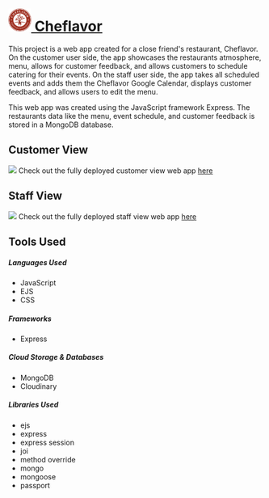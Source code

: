 <a href="https://protected-scrubland-89262.herokuapp.com/cheflavor"><h1><img src="./public/images/logo.png" width="45px"> Cheflavor</h1></a>

<p>This project is a web app created for a close friend's restaurant, Cheflavor.
On the customer user side, the app showcases the restaurants atmosphere, menu, allows for customer feedback, and allows customers to schedule catering for their events. On the staff user side, the app takes all scheduled events and adds them the Cheflavor Google Calendar, displays customer feedback, and allows users to edit the menu.

This web app was created using the JavaScript framework Express. The restaurants data
like the menu, event schedule, and customer feedback is stored in a MongoDB database.
 
## Customer View    
 <img src="./public/images/cheflavor_banyqt.gif">
 Check out the fully deployed customer view web app <a href="https://protected-scrubland-89262.herokuapp.com/cheflavor">here</a>

## Staff View 
<img src="./public/images/cheflavor-staffportal_ijllwa.gif" width="1000px">
Check out the fully deployed staff view web app <a href="https://protected-scrubland-89262.herokuapp.com/cheflavor/stafflogin/login">here</a>
</p>

<h2>Tools Used</h2>

<h5>Languages Used</h5>
<ul>
    <li>JavaScript</li>
    <li>EJS</li>
    <li>CSS</li>
</ul>

<h5>Frameworks</h5>
<ul>
    <li>Express</li>
</ul>

<h5>Cloud Storage & Databases</h5>
<ul>
    <li>MongoDB</li>
    <li>Cloudinary</li>
</ul>

<h5>Libraries Used</h5>
<ul>
    <li>ejs</li>
    <li>express</li>
    <li>express session</li>
    <li>joi</li>
    <li>method override</li>
    <li>mongo</li>
    <li>mongoose</li>
    <li>passport</li>
</ul>

